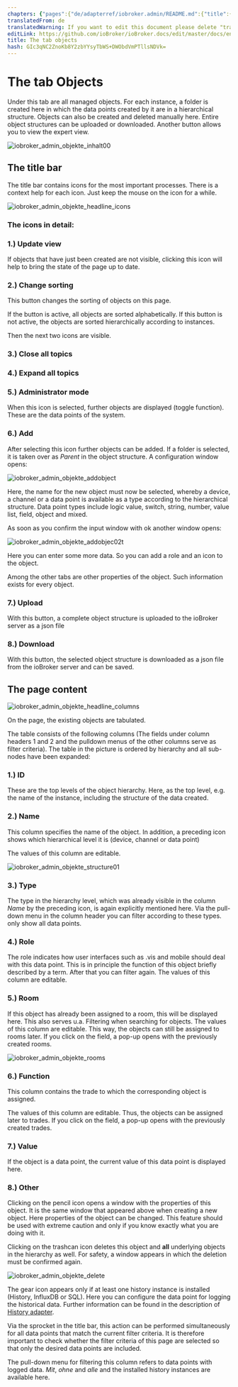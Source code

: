 ```yaml
---
chapters: {"pages":{"de/adapterref/iobroker.admin/README.md":{"title":{"de":"no title"},"content":"de/adapterref/iobroker.admin/README.md"},"de/adapterref/iobroker.admin/admin/tab-adapters.md":{"title":{"de":"Der Reiter Adapter"},"content":"de/adapterref/iobroker.admin/admin/tab-adapters.md"},"de/adapterref/iobroker.admin/admin/tab-instances.md":{"title":{"de":"Der Reiter Instanzen"},"content":"de/adapterref/iobroker.admin/admin/tab-instances.md"},"de/adapterref/iobroker.admin/admin/tab-objects.md":{"title":{"de":"Der Reiter Objekte"},"content":"de/adapterref/iobroker.admin/admin/tab-objects.md"},"de/adapterref/iobroker.admin/admin/tab-states.md":{"title":{"de":"Der Reiter Zustände"},"content":"de/adapterref/iobroker.admin/admin/tab-states.md"},"de/adapterref/iobroker.admin/admin/tab-groups.md":{"title":{"de":"Der Reiter Gruppen"},"content":"de/adapterref/iobroker.admin/admin/tab-groups.md"},"de/adapterref/iobroker.admin/admin/tab-users.md":{"title":{"de":"Der Reiter Benutzer"},"content":"de/adapterref/iobroker.admin/admin/tab-users.md"},"de/adapterref/iobroker.admin/admin/tab-events.md":{"title":{"de":"Der Reiter Ereignisse"},"content":"de/adapterref/iobroker.admin/admin/tab-events.md"},"de/adapterref/iobroker.admin/admin/tab-hosts.md":{"title":{"de":"Der Reiter Hosts"},"content":"de/adapterref/iobroker.admin/admin/tab-hosts.md"},"de/adapterref/iobroker.admin/admin/tab-enums.md":{"title":{"de":"Der Reiter Aufzählungen"},"content":"de/adapterref/iobroker.admin/admin/tab-enums.md"},"de/adapterref/iobroker.admin/admin/tab-log.md":{"title":{"de":"Der Reiter Log"},"content":"de/adapterref/iobroker.admin/admin/tab-log.md"},"de/adapterref/iobroker.admin/admin/tab-system.md":{"title":{"de":"Die Systemeinstellungen"},"content":"de/adapterref/iobroker.admin/admin/tab-system.md"}}}
translatedFrom: de
translatedWarning: If you want to edit this document please delete "translatedFrom" field, elsewise this document will be translated automatically again
editLink: https://github.com/ioBroker/ioBroker.docs/edit/master/docs/en/adapterref/iobroker.admin/tab-objects.md
title: The tab objects
hash: GIc3qNC2ZnoKb8Y2zbYYsyTbWS+DWObdVmPTllsNDVk=
---
```

# The tab Objects
Under this tab are all managed objects. For each instance, a folder is created here in which the data points created by it are in a hierarchical structure. Objects can also be created and deleted manually here. Entire object structures can be uploaded or downloaded. Another button allows you to view the expert view.

<span style="line-height: 1.5; text-align: justify;"></span>

![iobroker_admin_objekte_inhalt00](../../../de/adapterref/iobroker.admin/img/tab-objects_Inhalt00.jpg)

## The title bar
The title bar contains icons for the most important processes. There is a context help for each icon. Just keep the mouse on the icon for a while.

![iobroker_admin_objekte_headline_icons](../../../de/adapterref/iobroker.admin/img/tab-objects_Headline_Icons.jpg)

### **The icons in detail:**
### **1.) Update view**
If objects that have just been created are not visible, clicking this icon will help to bring the state of the page up to date.

### **2.) Change sorting**
This button changes the sorting of objects on this page.

If the button is active, all objects are sorted alphabetically. If this button is not active, the objects are sorted hierarchically according to instances.

Then the next two icons are visible.

### **3.) Close all topics**
### **4.) Expand all topics**
### **5.) Administrator mode**
When this icon is selected, further objects are displayed (toggle function). These are the data points of the system.

### **6.) Add**
After selecting this icon further objects can be added.
If a folder is selected, it is taken over as _Parent_ in the object structure.
A configuration window opens:

![iobroker_admin_objekte_addobject](../../../de/adapterref/iobroker.admin/img/tab-objects_AddObject.jpg)

Here, the name for the new object must now be selected, whereby a device, a channel or a data point is available as a type according to the hierarchical structure.
Data point types include logic value, switch, string, number, value list, field, object and mixed.

As soon as you confirm the input window with ok another window opens:

![iobroker_admin_objekte_addobjec02t](../../../de/adapterref/iobroker.admin/img/tab-objects_AddObjec02t.jpg)

Here you can enter some more data. So you can add a role and an icon to the object.

Among the other tabs are other properties of the object.
Such information exists for every object.

### **7.) Upload**
With this button, a complete object structure is uploaded to the ioBroker server as a json file

### **8.) Download**
With this button, the selected object structure is downloaded as a json file from the ioBroker server and can be saved.

## The page content
![iobroker_admin_objekte_headline_columns](../../../de/adapterref/iobroker.admin/img/tab-objects_Headline_Columns.jpg)

On the page, the existing objects are tabulated.

The table consists of the following columns (The fields under column headers 1 and 2 and the pulldown menus of the other columns serve as filter criteria).
The table in the picture is ordered by hierarchy and all sub-nodes have been expanded:

### **1.) ID**
These are the top levels of the object hierarchy. Here, as the top level, e.g.
the name of the instance, including the structure of the data created.

### **2.) Name**
This column specifies the name of the object. In addition, a preceding icon shows which hierarchical level it is (device, channel or data point)

The values of this column are editable.

![iobroker_admin_objekte_structure01](../../../de/adapterref/iobroker.admin/img/tab-objects_Structure01.jpg)

### **3.) Type**
The type in the hierarchy level, which was already visible in the column _Name_ by the preceding icon, is again explicitly mentioned here. Via the pull-down menu in the column header you can filter according to these types. only show all data points.

### 4.) Role
The role indicates how user interfaces such as .vis and mobile should deal with this data point.
This is in principle the function of this object briefly described by a term.
After that you can filter again. The values of this column are editable.

### **5.) Room**
If this object has already been assigned to a room, this will be displayed here.
This also serves u.a. Filtering when searching for objects.
The values of this column are editable. This way, the objects can still be assigned to rooms later.
If you click on the field, a pop-up opens with the previously created rooms.

![iobroker_admin_objekte_rooms](../../../de/adapterref/iobroker.admin/img/tab-objects_Rooms.jpg)

### **6.) Function**
This column contains the trade to which the corresponding object is assigned.

The values of this column are editable. Thus, the objects can be assigned later to trades. If you click on the field, a pop-up opens with the previously created trades.

### **7.) Value**
If the object is a data point, the current value of this data point is displayed here.

### **8.) Other**
Clicking on the pencil icon opens a window with the properties of this object.
It is the same window that appeared above when creating a new object.
Here properties of the object can be changed. This feature should be used with extreme caution and only if you know exactly what you are doing with it.

Clicking on the trashcan icon deletes this object and **all** underlying objects in the hierarchy as well. For safety, a window appears in which the deletion must be confirmed again.

![iobroker_admin_objekte_delete](../../../de/adapterref/iobroker.admin/img/tab-objects_delete.jpg)

The gear icon appears only if at least one history instance is installed (History, InfluxDB or SQL).
Here you can configure the data point for logging the historical data. Further information can be found in the description of [History adapter](http://www.iobroker.net/?page_id=144&lang=de).

Via the sprocket in the title bar, this action can be performed simultaneously for all data points that match the current filter criteria. It is therefore important to check whether the filter criteria of this page are selected so that only the desired data points are included.

The pull-down menu for filtering this column refers to data points with logged data.
_Mit_, _ohne_ and _alle_ and the installed history instances are available here.